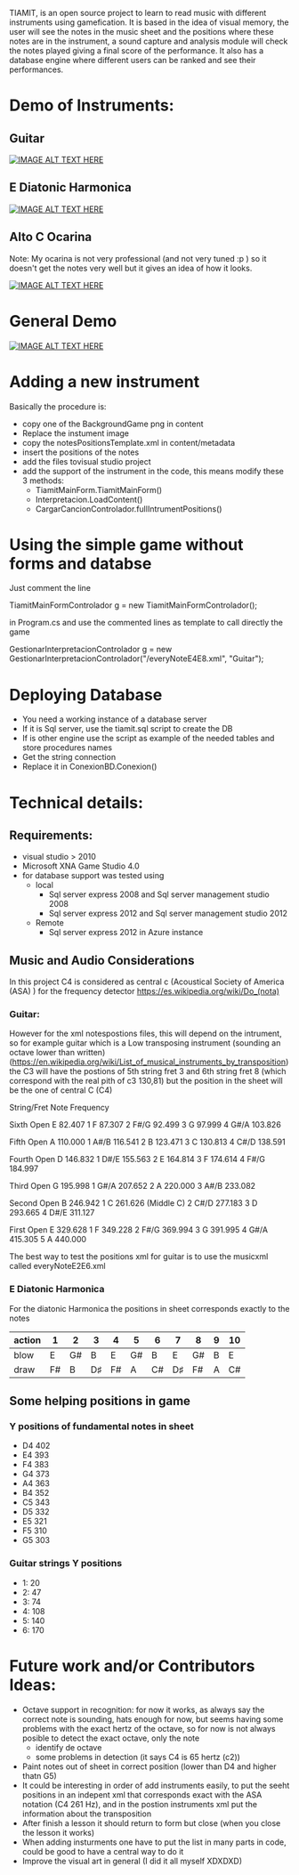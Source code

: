 TIAMIT, is an open source project to learn to read music with different instruments using gamefication. It is based in the idea of visual memory, the user will see the notes in the music sheet and the positions where these notes are in the instrument, a sound capture and analysis module will check the notes played giving a final score of the performance. It also has a database engine where different users can be ranked and see their performances.
# Demo of Instruments:

## Guitar

[![IMAGE ALT TEXT HERE](https://img.youtube.com/vi/frhorIqbi4A/0.jpg)](https://www.youtube.com/watch?v=frhorIqbi4A)

## E Diatonic Harmonica

[![IMAGE ALT TEXT HERE](https://img.youtube.com/vi/Uaji56TpZcw/0.jpg)](https://www.youtube.com/watch?v=Uaji56TpZcw)

## Alto C Ocarina 
Note: My ocarina is not very professional (and not very tuned :p ) so it doesn't get the notes very well but it gives an idea of how it looks.

[![IMAGE ALT TEXT HERE](https://img.youtube.com/vi/yVVvrlDUEjs/0.jpg)](https://www.youtube.com/watch?v=yVVvrlDUEjs)

# General Demo
[![IMAGE ALT TEXT HERE](https://img.youtube.com/vi/ABoe32i46O4/0.jpg)](https://www.youtube.com/watch?v=ABoe32i46O4)

# Adding a new instrument
Basically the procedure is:
- copy one of the BackgroundGame png in content
- Replace the instument image
- copy the notesPositionsTemplate.xml in content/metadata
- insert the positions of the notes
- add the files tovisual studio project
- add the support of the instrument in the code, this means modify these 3 methods:
    - TiamitMainForm.TiamitMainForm()
    - Interpretacion.LoadContent()
    - CargarCancionControlador.fullIntrumentPositions()

# Using the simple game without forms and databse
Just comment the line 

TiamitMainFormControlador g = new TiamitMainFormControlador();

in Program.cs and use the commented lines as template to call directly the game

GestionarInterpretacionControlador g = new GestionarInterpretacionControlador("<path>/everyNoteE4E8.xml", "Guitar");

# Deploying Database
- You need a working instance of a database server
- If it is Sql server, use the tiamit.sql script to create the DB
- If is other engine use the script as example of the needed tables and store procedures names
- Get the string connection
- Replace it in ConexionBD.Conexion()

# Technical details:

## Requirements:
- visual studio > 2010
- Microsoft XNA Game Studio 4.0
- for database support was tested using
    - local
        - Sql server express 2008 and Sql server management studio 2008
        - Sql server express 2012 and Sql server management studio 2012
    - Remote
        - Sql server express 2012 in Azure instance

## Music and Audio Considerations
In this project C4 is considered as central c (Acoustical Society of America (ASA) ) for the frequency detector
https://es.wikipedia.org/wiki/Do_(nota)

### Guitar:
However for the xml notespostions files, this will depend on the intrument, 
so for example guitar which is a Low transposing instrument (sounding an octave lower than written) (https://en.wikipedia.org/wiki/List_of_musical_instruments_by_transposition)
the C3 will have the postions of 5th string fret 3 and 6th string fret 8 (which correspond with the real pith of c3 130,81) but the position in the sheet will be the one of central C (C4)

String/Fret Note Frequency

Sixth Open E 82.407 
1 F 87.307 
2 F#/G 92.499 
3 G 97.999 
4 G#/A 103.826 

Fifth Open A 110.000 
1 A#/B 116.541 
2 B 123.471 
3 C 130.813 
4 C#/D 138.591 

Fourth Open D 146.832 
1 D#/E 155.563 
2 E 164.814 
3 F 174.614 
4 F#/G 184.997 

Third Open G 195.998 
1 G#/A 207.652 
2 A 220.000 
3 A#/B 233.082 

Second Open B 246.942 
1 C 261.626 (Middle C) 
2 C#/D 277.183 
3 D 293.665 
4 D#/E 311.127 

First Open E 329.628 
1 F 349.228
2 F#/G 369.994 
3 G 391.995 
4 G#/A 415.305 
5 A 440.000

The best way to test the positions xml for guitar is to use the musicxml called everyNoteE2E6.xml

### E Diatonic Harmonica
For the diatonic Harmonica the positions in sheet corresponds exactly to the notes

action |1 | 2 | 3 |4 |5 |6 |7|8|9|10
--- | --- | --- | --- | --- | --- | --- | --- | --- | --- | ---
blow|	E|	G#|	B	|E	|G#	|B|	E|	G#|	B|	E
draw|	F#|	B|	D♯|	F#	|A|	C#|	D♯|	F#|	A|	C#

## Some helping positions in game

### Y positions of fundamental notes in sheet

- D4	<posSheet>402</posSheet>
- E4	<posSheet>393</posSheet>		  
- F4	<posSheet>383</posSheet>
- G4	<posSheet>373</posSheet>	
- A4	<posSheet>363</posSheet>	
- B4	<posSheet>352</posSheet>
- C5	<posSheet>343</posSheet>			   
- D5	<posSheet>332</posSheet>		   
- E5	<posSheet>321</posSheet>	
- F5	<posSheet>310</posSheet>			  			  
- G5	<posSheet>303</posSheet>

### Guitar strings Y positions
- 1: 20
- 2: 47
- 3: 74
- 4: 108
- 5: 140
- 6: 170


# Future work and/or Contributors Ideas:
- Octave support in recognition: for now it works, as always say the correct note is sounding, hats enough for now, but seems having some problems with the exact hertz of the octave, so for now is not always posible to detect the exact octave, only the note
    - identify de octave
    - some problems in detection (it says C4 is 65 hertz (c2))
- Paint notes out of sheet in correct position (lower than D4 and higher thatn G5)
- It could be interesting in order of add instruments easily, to put the seeht positions in an indepent xml that corresponds exact with the ASA notation (C4 261 Hz), and in the postion instruments xml put the information about the transposition
- After finish a lesson it should return to form but close (when you close the lesson it works)
- When adding insturments one have to put the list in many parts in code, could be good to have a central way to do it
- Improve the visual art in general (I did it all myself XDXDXD)



